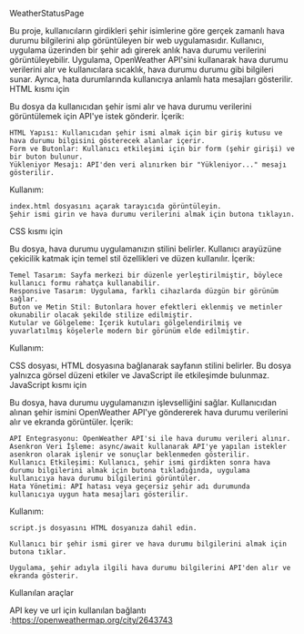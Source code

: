 WeatherStatusPage

Bu proje, kullanıcıların girdikleri şehir isimlerine göre gerçek zamanlı hava durumu bilgilerini alıp görüntüleyen bir web uygulamasıdır. Kullanıcı, uygulama üzerinden bir şehir adı girerek anlık hava durumu verilerini görüntüleyebilir. Uygulama, OpenWeather API'sini kullanarak hava durumu verilerini alır ve kullanıcılara sıcaklık, hava durumu durumu gibi bilgileri sunar. Ayrıca, hata durumlarında kullanıcıya anlamlı hata mesajları gösterilir.
HTML kısmı için

Bu dosya da kullanıcıdan şehir ismi alır ve hava durumu verilerini görüntülemek için API'ye istek gönderir.
İçerik:

    HTML Yapısı: Kullanıcıdan şehir ismi almak için bir giriş kutusu ve hava durumu bilgisini gösterecek alanlar içerir.
    Form ve Butonlar: Kullanıcı etkileşimi için bir form (şehir girişi) ve bir buton bulunur.
    Yükleniyor Mesajı: API'den veri alınırken bir "Yükleniyor..." mesajı gösterilir.

Kullanım:

    index.html dosyasını açarak tarayıcıda görüntüleyin.
    Şehir ismi girin ve hava durumu verilerini almak için butona tıklayın.

CSS kısmı için

Bu dosya, hava durumu uygulamanızın stilini belirler. Kullanıcı arayüzüne çekicilik katmak için temel stil özellikleri ve düzen kullanılır.
İçerik:

    Temel Tasarım: Sayfa merkezi bir düzenle yerleştirilmiştir, böylece kullanıcı formu rahatça kullanabilir.
    Responsive Tasarım: Uygulama, farklı cihazlarda düzgün bir görünüm sağlar.
    Buton ve Metin Stil: Butonlara hover efektleri eklenmiş ve metinler okunabilir olacak şekilde stilize edilmiştir.
    Kutular ve Gölgeleme: İçerik kutuları gölgelendirilmiş ve yuvarlatılmış köşelerle modern bir görünüm elde edilmiştir.

Kullanım:

CSS dosyası, HTML dosyasına bağlanarak sayfanın stilini belirler. Bu dosya yalnızca görsel düzeni etkiler ve JavaScript ile etkileşimde bulunmaz.
JavaScript kısmı için

Bu dosya, hava durumu uygulamanızın işlevselliğini sağlar. Kullanıcıdan alınan şehir ismini OpenWeather API'ye göndererek hava durumu verilerini alır ve ekranda görüntüler.
İçerik:

    API Entegrasyonu: OpenWeather API'si ile hava durumu verileri alınır.
    Asenkron Veri İşleme: async/await kullanarak API'ye yapılan istekler asenkron olarak işlenir ve sonuçlar beklenmeden gösterilir.
    Kullanıcı Etkileşimi: Kullanıcı, şehir ismi girdikten sonra hava durumu bilgilerini almak için butona tıkladığında, uygulama kullanıcıya hava durumu bilgilerini görüntüler.
    Hata Yönetimi: API hatası veya geçersiz şehir adı durumunda kullanıcıya uygun hata mesajları gösterilir.

Kullanım:

    script.js dosyasını HTML dosyanıza dahil edin.

    Kullanıcı bir şehir ismi girer ve hava durumu bilgilerini almak için butona tıklar.

    Uygulama, şehir adıyla ilgili hava durumu bilgilerini API'den alır ve ekranda gösterir.

Kullanılan araçlar

API key ve url için kullanılan bağlantı :https://openweathermap.org/city/2643743
